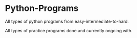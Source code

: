 # Python-Programs
All types of python programs from easy-intermediate-to-hard.

All types of practice programs done and currently ongoing with.
